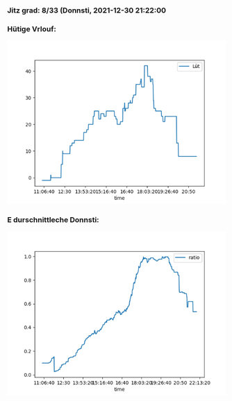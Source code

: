 ### Jitz grad: 8/33 (Donnsti, 2021-12-30 21:22:00

### Hütige Vrlouf:
![Graph](Today.png)

### E durschnittleche Donnsti:
![Graph](Donnsti.png)